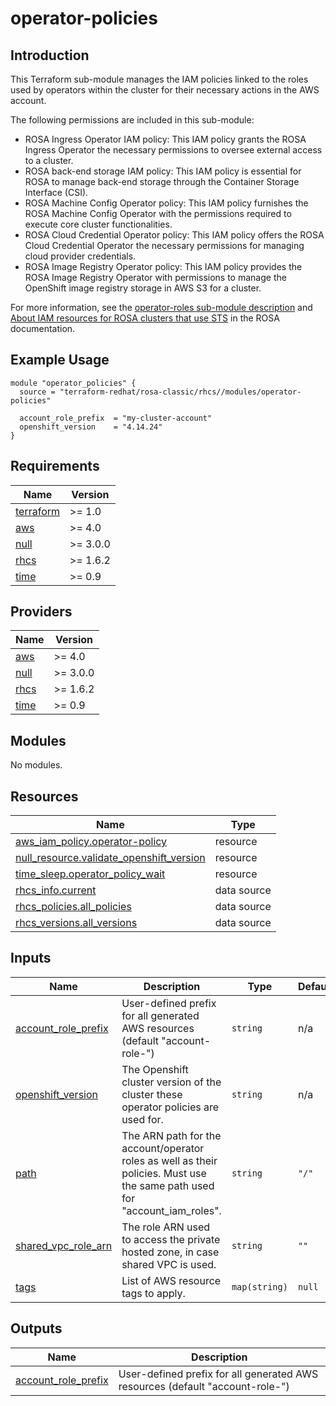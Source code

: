 # operator-policies

## Introduction

This Terraform sub-module manages the IAM policies linked to the roles used by operators within the cluster for their necessary actions in the AWS account.

The following permissions are included in this sub-module:
- ROSA Ingress Operator IAM policy: This IAM policy grants the ROSA Ingress Operator the necessary permissions to oversee external access to a cluster.
- ROSA back-end storage IAM policy: This IAM policy is essential for ROSA to manage back-end storage through the Container Storage Interface (CSI).
- ROSA Machine Config Operator policy: This IAM policy furnishes the ROSA Machine Config Operator with the permissions required to execute core cluster functionalities.
- ROSA Cloud Credential Operator policy: This IAM policy offers the ROSA Cloud Credential Operator the necessary permissions for managing cloud provider credentials.
- ROSA Image Registry Operator policy: This IAM policy provides the ROSA Image Registry Operator with permissions to manage the OpenShift image registry storage in AWS S3 for a cluster.

For more information, see the [operator-roles sub-module description](../operator-roles/README.md) and [About IAM resources for ROSA clusters that use STS](https://docs.openshift.com/rosa/rosa_architecture/rosa-sts-about-iam-resources.html#rosa-sts-about-iam-resources) in the ROSA documentation.

## Example Usage

```
module "operator_policies" {
  source = "terraform-redhat/rosa-classic/rhcs//modules/operator-policies"

  account_role_prefix  = "my-cluster-account"
  openshift_version    = "4.14.24"
}
```

<!-- BEGIN_AUTOMATED_TF_DOCS_BLOCK -->
## Requirements

| Name | Version |
|------|---------|
| <a name="requirement_terraform"></a> [terraform](#requirement\_terraform) | >= 1.0 |
| <a name="requirement_aws"></a> [aws](#requirement\_aws) | >= 4.0 |
| <a name="requirement_null"></a> [null](#requirement\_null) | >= 3.0.0 |
| <a name="requirement_rhcs"></a> [rhcs](#requirement\_rhcs) | >= 1.6.2 |
| <a name="requirement_time"></a> [time](#requirement\_time) | >= 0.9 |

## Providers

| Name | Version |
|------|---------|
| <a name="provider_aws"></a> [aws](#provider\_aws) | >= 4.0 |
| <a name="provider_null"></a> [null](#provider\_null) | >= 3.0.0 |
| <a name="provider_rhcs"></a> [rhcs](#provider\_rhcs) | >= 1.6.2 |
| <a name="provider_time"></a> [time](#provider\_time) | >= 0.9 |

## Modules

No modules.

## Resources

| Name | Type |
|------|------|
| [aws_iam_policy.operator-policy](https://registry.terraform.io/providers/hashicorp/aws/latest/docs/resources/iam_policy) | resource |
| [null_resource.validate_openshift_version](https://registry.terraform.io/providers/hashicorp/null/latest/docs/resources/resource) | resource |
| [time_sleep.operator_policy_wait](https://registry.terraform.io/providers/hashicorp/time/latest/docs/resources/sleep) | resource |
| [rhcs_info.current](https://registry.terraform.io/providers/terraform-redhat/rhcs/latest/docs/data-sources/info) | data source |
| [rhcs_policies.all_policies](https://registry.terraform.io/providers/terraform-redhat/rhcs/latest/docs/data-sources/policies) | data source |
| [rhcs_versions.all_versions](https://registry.terraform.io/providers/terraform-redhat/rhcs/latest/docs/data-sources/versions) | data source |

## Inputs

| Name | Description | Type | Default | Required |
|------|-------------|------|---------|:--------:|
| <a name="input_account_role_prefix"></a> [account\_role\_prefix](#input\_account\_role\_prefix) | User-defined prefix for all generated AWS resources (default "account-role-<random>") | `string` | n/a | yes |
| <a name="input_openshift_version"></a> [openshift\_version](#input\_openshift\_version) | The Openshift cluster version of the cluster these operator policies are used for. | `string` | n/a | yes |
| <a name="input_path"></a> [path](#input\_path) | The ARN path for the account/operator roles as well as their policies. Must use the same path used for "account\_iam\_roles". | `string` | `"/"` | no |
| <a name="input_shared_vpc_role_arn"></a> [shared\_vpc\_role\_arn](#input\_shared\_vpc\_role\_arn) | The role ARN used to access the private hosted zone, in case shared VPC is used. | `string` | `""` | no |
| <a name="input_tags"></a> [tags](#input\_tags) | List of AWS resource tags to apply. | `map(string)` | `null` | no |

## Outputs

| Name | Description |
|------|-------------|
| <a name="output_account_role_prefix"></a> [account\_role\_prefix](#output\_account\_role\_prefix) | User-defined prefix for all generated AWS resources (default "account-role-<random>") |
<!-- END_AUTOMATED_TF_DOCS_BLOCK -->
